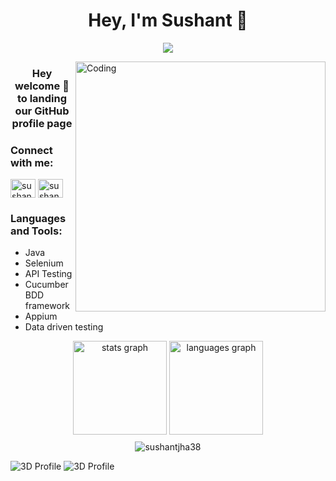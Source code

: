 <h1 align="center"> Hey, I'm Sushant 👋</h1>

<p align="center">
<img src="https://komarev.com/ghpvc/?username=sushantjha38&label=Profile+Views" />
</p>

<img align="right" alt="Coding" width="400" src="https://cdn.dribbble.com/users/1292677/screenshots/6139167/media/fcf7fd0c619bb87706533079240915f3.gif"/>


<h3 align="center"> Hey welcome 👋 to landing our GitHub profile page</h3>


<h3 align="left">Connect with me:</h3>
<p align="left">
<a href="https://linkedin.com/in/sushant-jha-88a818239" target="blank"><img align="center" src="https://raw.githubusercontent.com/rahuldkjain/github-profile-readme-generator/master/src/images/icons/Social/linked-in-alt.svg" alt="sushant" height="30" width="40" /></a>
<a href="https://hub.docker.com/u/sushantjha38" target="blank"><img align="center" src="https://github.com/sushantjha38/sushantjha38/blob/main/docker.svg" alt="sushant" height="30" width="40" /></a>
</p>


<h3 align="left">Languages and Tools:</h3>

- Java
- Selenium
- API Testing
- Cucumber BDD framework
- Appium
- Data driven testing
  
<div align="center">
  <img src="https://github-readme-stats-sigma-five.vercel.app/api?hide_title=false&hide_rank=false&show_icons=true&include_all_commits=true&count_private=true&disable_animations=false&theme=dark&locale=en&hide_border=false&username=sushantjha39" height="150" alt="stats graph"  />
  <img src="https://github-readme-stats-sigma-five.vercel.app/api/top-langs?locale=en&hide_title=false&layout=compact&card_width=320&langs_count=5&theme=dark&hide_border=false&username=sushantjha39" height="150" alt="languages graph"  />

</div>
<p align="center" style='margin: 8px 4px;'>
    <img src="https://github-readme-streak-stats.herokuapp.com/?user=sushantjha38&theme=gruvbox" alt="sushantjha38" />
</p>

![3D Profile](profile-3d-contrib/profile-night-rainbow.svg?sanitize=true)
![3D Profile](assets/sunrise.jpeg?sanitize=true)
